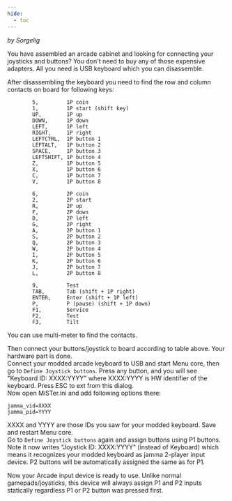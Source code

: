```yaml
---
hide:
  - toc
---
```


*by Sorgelig*

You have assembled an arcade cabinet and looking for connecting your joysticks and buttons? You don't need to buy any of those expensive adapters. All you need is USB keyboard which you can disassemble.

After disassembling the keyboard you need to find the row and column contacts on board for following keys:
```
		5,         1P coin
		1,         1P start (shift key)
		UP,        1P up
		DOWN,      1P down
		LEFT,      1P left
		RIGHT,     1P right
		LEFTCTRL,  1P button 1
		LEFTALT,   1P button 2
		SPACE,     1P button 3
		LEFTSHIFT, 1P button 4
		Z,         1P button 5
		X,         1P button 6
		C,         1P button 7
		V,         1P button 8

		6,         2P coin
		2,         2P start
		R,         2P up
		F,         2P down
		D,         2P left
		G,         2P right
		A,         2P button 1
		S,         2P button 2
		Q,         2P button 3
		W,         2P button 4
		I,         2P button 5
		K,         2P button 6
		J,         2P button 7
		L,         2P button 8

		9,         Test
		TAB,       Tab (shift + 1P right)
		ENTER,     Enter (shift + 1P left)
		P,         P (pause) (shift + 1P down)
		F1,        Service
		F2,        Test
		F3,        Tilt
```
You can use multi-meter to find the contacts.

Then connect your buttons/joystick to board according to table above. Your hardware part is done.  
Connect your modded arcade keyboard to USB and start Menu core, then go to `Define Joystick buttons`. Press any button, and you will see "Keyboard ID: XXXX:YYYY" where XXXX:YYYY is HW identifier of the keyboard. Press ESC to ext from this dialog.  
Now open MiSTer.ini and add following options there:
```
jamma_vid=XXXX
jamma_pid=YYYY
```
XXXX and YYYY are those IDs you saw for your modded keyboard. Save and restart Menu core.  
Go to `Define Joystick buttons` again and assign buttons using P1 buttons. Note it now writes "Joystick ID: XXXX:YYYY" (instead of Keyboard) which means it recognizes your modded keyboard as jamma 2-player input device. P2 buttons will be automatically assigned the same as for P1.

Now your Arcade input device is ready to use. Unlike normal gamepads/joysticks, this device will always assign P1 and P2 inputs statically regardless P1 or P2 button was pressed first.
